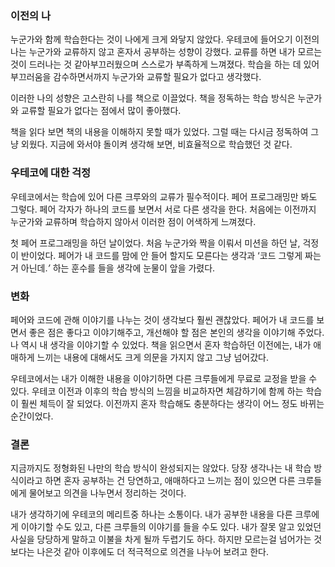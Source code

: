 ### 이전의 나

누군가와 함께 학습한다는 것이 나에게 크게 와닿지 않았다. 우테코에 들어오기 이전의 나는 누군가와 교류하지 않고 혼자서 공부하는 성향이 강했다. 교류를 하면 내가 모르는 것이 드러나는 것 같아부끄러웠으며 스스로가 부족하게 느껴졌다. 학습을 하는 데 있어 부끄러움을 감수하면서까지 누군가와 교류할 필요가 없다고 생각했다. 

이러한 나의 성향은 고스란히 나를 책으로 이끌었다. 책을 정독하는 학습 방식은 누군가와 교류할 필요가 없다는 점에서 많이 좋아했다. 

책을 읽다 보면 책의 내용을 이해하지 못할 때가 있었다. 그럴 때는 다시금 정독하여 그냥 외웠다. 지금에 와서야 돌이켜 생각해 보면, 비효율적으로 학습했던 것 같다.  

### 우테코에 대한 걱정

우테코에서는 학습에 있어 다른 크루와의 교류가 필수적이다. 페어 프로그래밍만 봐도 그렇다. 페어 각자가 하나의 코드를 보면서 서로 다른 생각을 한다. 처음에는 이전까지 누군가와 교류하며 학습하지 않아서 이러한 점이 어색하게 느껴졌다.

첫 페어 프로그래밍을 하던 날이었다. 처음 누군가와 짝을 이뤄서 미션을 하던 날, 걱정이 반이었다. 페어가 내 코드를 맘에 안 들어 할지도 모른다는 생각과 ‘코드 그렇게 짜는거 아닌데.*’* 하는 훈수를 들을 생각에 눈물이 앞을 가렸다.

### 변화

페어와 코드에 관해 이야기를 나누는 것이 생각보다 훨씬 괜찮았다. 페어가 내 코드를 보면서 좋은 점은 좋다고 이야기해주고, 개선해야 할 점은 본인의 생각을 이야기해 주었다. 나 역시 내 생각을 이야기할 수 있었다. 책을 읽으면서 혼자 학습하던 이전에는, 내가 애매하게 느끼는 내용에 대해서도 크게 의문을 가지지 않고 그냥 넘어갔다. 

우테코에서는 내가 이해한 내용을 이야기하면 다른 크루들에게 무료로 교정을 받을 수 있다. 우테코 이전과 이후의 학습 방식의 느낌을 비교하자면 체감하기에 함께 하는 학습이 훨씬 체득이 잘 되었다. 이전까지 혼자 학습해도 충분하다는 생각이 어느 정도 바뀌는 순간이었다.

### 결론

지금까지도 정형화된 나만의 학습 방식이 완성되지는 않았다. 당장 생각나는 내 학습 방식이라고 하면 혼자 공부하는 건 당연하고, 애매하다고 느끼는 점이 있으면 다른 크루들에게 물어보고 의견을 나누면서 정리하는 것이다. 

내가 생각하기에 우테코의 메리트중 하나는 소통이다. 내가 공부한 내용을 다른 크루에게 이야기할 수도 있고, 다른 크루들의 이야기를 들을 수도 있다. 내가 잘못 알고 있었던 사실을 당당하게 말하고 이불을 차게 될까 두렵기도 하다. 하지만 모르는걸 넘어가는 것 보다는 나은것 같아 이후에도 더 적극적으로 의견을 나누어 보려고 한다.
